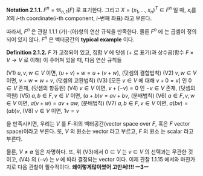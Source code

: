 $\textbf{Notation 2.1.1.}$ $F^n=\mathfrak{M}_{n, 1}(F)$ 로 표기한다. 그리고 $X=(x_{1},\ldots , x_{n})^{T} \in F^n$ 일 때, $x_i$를 $X$의 $i$-th coordinate($i$-th component, $i$-번째 좌표) 라고 부른다.

따라서, $F^n$ 은 관찰 1.1.1 (가)-(아)항의 연산 규칙을 만족한다. 물론 $F^n$ 에 는 곱셈이 정의되어 있지 않다. $F^n$ 은 벡터공간의 **typical example** 이다.
	
$\textbf{Definition 2.1.2.}$ $F$ 가 고정되어 있고, 집합 $V$ 에 덧셈 ($+$ 로 표기)과 상수곱(함수 $F \times V \rightarrow V$ 로 이해) 이 주어져 있을 때, 다음 연산 규칙들

(V1) $u, v, w \in V$ 이면, $(u+v)+w=u+(v+w)$, (덧셈의 결합법칙)
(V2) $v, w \in V$ 이면, $v+w=w+v$, (덧셈의 교환법칙)
(V3) $[$모든 $v \in V$ 에 대해 $v+0=v]$  인 $0 \in V$ 존재, (덧셈의 항등원)
(V4) $v \in V$ 이면, $v+(-v)=0$ 인 $-v \in V$ 존재, (덧셈의 역원)
(V5) $a, b \in F, v \in V$ 이면, $(a+b) v=a v+b v$, (분배법칙)
(V6) $a \in F, v, w \in V$ 이면, $a(v+w)=a v+a w$, (분배법칙)
(V7) $a, b \in F, v \in V$ 이면, $a(b v)=(a b) v$,
(V8) $v \in V$ 이면, $1 v=v$

을 만족시키면, 우리는 $V$ 를 $F$-위의 벡터공간(vector space over $F$, 혹은 $F$ vector space)이라고 부른다. 또, $V$ 의 원소는 vector 라고 부르고, $F$ 의 원소 는 scalar 라고 부른다.

물론, $V \neq \emptyset$ 임은 자명하다. 또, 위 (V3)에서 $0 \in V$ 는 $v \in V$ 의 선택과는 무관한 것이고, $(\mathrm{V} 4)$ 의 $(-v)$ 는 $v$ 에 따라 결정되는 vector 이다. 이제 관찰 1.1.15 에서와 마찬가지로 다음 관찰이 필수적이다. 
**왜이렇게많이썼어 고만써!!!! ㅡ3ㅡ**





